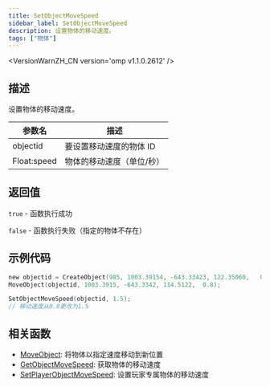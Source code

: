 ```yaml
---
title: SetObjectMoveSpeed
sidebar_label: SetObjectMoveSpeed
description: 设置物体的移动速度。
tags: ["物体"]
---
```


<VersionWarnZH_CN version='omp v1.1.0.2612' />

## 描述

设置物体的移动速度。

| 参数名      | 描述                      |
| ----------- | ------------------------- |
| objectid    | 要设置移动速度的物体 ID   |
| Float:speed | 物体的移动速度（单位/秒） |

## 返回值

`true` - 函数执行成功

`false` - 函数执行失败（指定的物体不存在）

## 示例代码

```c
new objectid = CreateObject(985, 1003.39154, -643.33423, 122.35060,   0.00000, 1.00000, 24.00000);
MoveObject(objectid, 1003.3915, -643.3342, 114.5122,  0.8);

SetObjectMoveSpeed(objectid, 1.5);
// 移动速度从0.8更改为1.5
```

## 相关函数

- [MoveObject](MoveObject): 将物体以指定速度移动到新位置
- [GetObjectMoveSpeed](GetObjectMoveSpeed): 获取物体的移动速度
- [SetPlayerObjectMoveSpeed](SetPlayerObjectMoveSpeed): 设置玩家专属物体的移动速度
